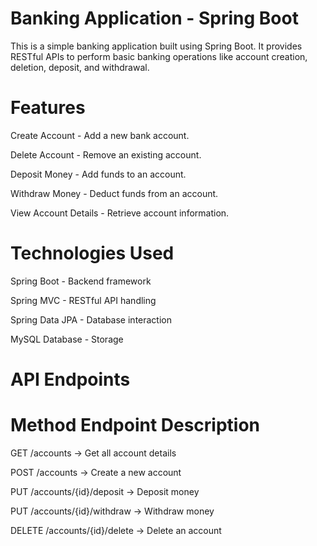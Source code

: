 # Banking Application - Spring Boot
This is a simple banking application built using Spring Boot. It provides RESTful APIs to perform basic banking operations like account creation, deletion, deposit, and withdrawal.

# Features
Create Account - Add a new bank account.

Delete Account - Remove an existing account.

Deposit Money - Add funds to an account.

Withdraw Money - Deduct funds from an account.

View Account Details - Retrieve account information.

# Technologies Used
Spring Boot - Backend framework

Spring MVC - RESTful API handling

Spring Data JPA - Database interaction

MySQL Database - Storage


# API Endpoints
# Method	      Endpoint	                         Description
   GET	       /accounts	        ->           Get all account details
   
   POST	       /accounts	        ->           Create a new account
   
   PUT	      /accounts/{id}/deposit	   ->    Deposit money
   
   PUT	      /accounts/{id}/withdraw	   ->    Withdraw money
   
  DELETE	    /accounts/{id}/delete	   ->      Delete an account
